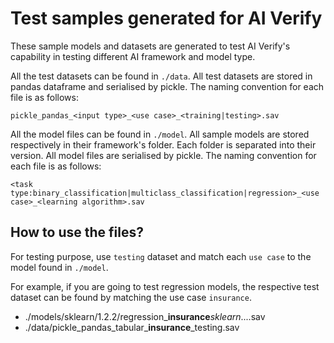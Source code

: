 # Test samples generated for AI Verify

These sample models and datasets are generated to test AI Verify's capability in testing different AI framework and model type.

All the test datasets can be found in `./data`. All test datasets are stored in pandas dataframe and serialised by pickle. The naming convention for each file is as follows:

```
pickle_pandas_<input type>_<use case>_<training|testing>.sav
```

All the model files can be found in `./model`. All sample models are stored respectively in their framework's folder. Each folder is separated into their version. All model files are serialised by pickle. The naming convention for each file is as follows:

```
<task type:binary_classification|multiclass_classification|regression>_<use case>_<learning algorithm>.sav
```

## How to use the files?

For testing purpose, use `testing` dataset and match each `use case` to the model found in `./model`.

For example, if you are going to test regression models, the respective test dataset can be found by matching the use case `insurance`.

- ./models/sklearn/1.2.2/regression_**insurance**_sklearn_....sav
- ./data/pickle_pandas_tabular_**insurance**_testing.sav
